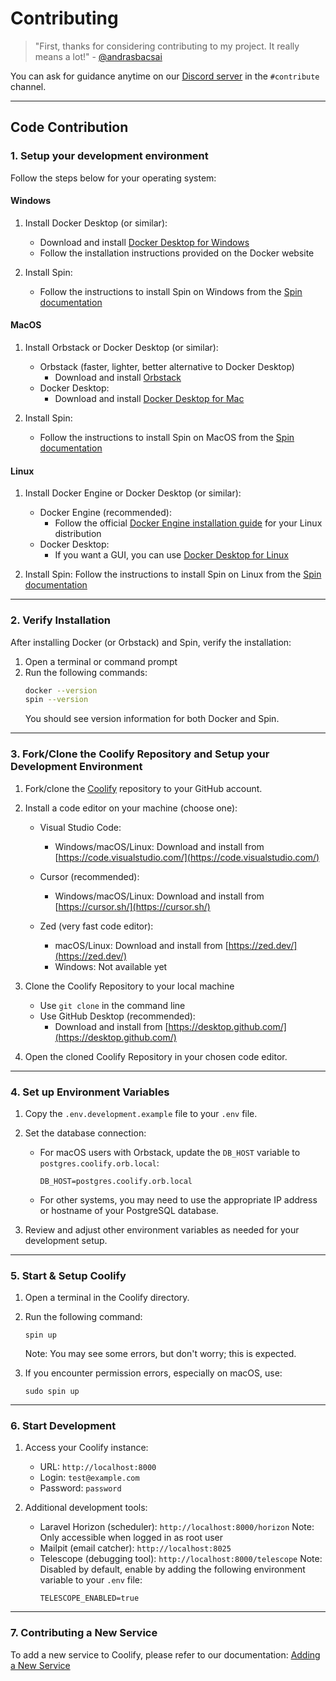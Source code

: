 # Contributing

> "First, thanks for considering contributing to my project. It really means a lot!" - [@andrasbacsai](https://github.com/andrasbacsai)

You can ask for guidance anytime on our [Discord server](https://coollabs.io/discord) in the `#contribute` channel.

 --- 

## Code Contribution

### 1. Setup your development environment 

Follow the steps below for your operating system:

#### Windows

1. Install Docker Desktop (or similar):
   - Download and install [Docker Desktop for Windows](https://docs.docker.com/desktop/install/windows-install/)
   - Follow the installation instructions provided on the Docker website

2. Install Spin:
   - Follow the instructions to install Spin on Windows from the [Spin documentation](https://serversideup.net/open-source/spin/docs/installation/install-windows)

#### MacOS

1. Install Orbstack or Docker Desktop (or similar):
   - Orbstack (faster, lighter, better alternative to Docker Desktop)
     - Download and install [Orbstack](https://docs.orbstack.dev/quick-start#installation)
   - Docker Desktop:
     - Download and install [Docker Desktop for Mac](https://docs.docker.com/desktop/install/mac-install/)

2. Install Spin:
   - Follow the instructions to install Spin on MacOS from the [Spin documentation](https://serversideup.net/open-source/spin/docs/installation/install-macos)

#### Linux

1. Install Docker Engine or Docker Desktop (or similar):
   - Docker Engine (recommended):
     - Follow the official [Docker Engine installation guide](https://docs.docker.com/engine/install/) for your Linux distribution
   - Docker Desktop:
     - If you want a GUI, you can use [Docker Desktop for Linux](https://docs.docker.com/desktop/install/linux-install/)

2. Install Spin:
   Follow the instructions to install Spin on Linux from the [Spin documentation](https://serversideup.net/open-source/spin/docs/installation/install-linux)

---

### 2. Verify Installation

After installing Docker (or Orbstack) and Spin, verify the installation:

1. Open a terminal or command prompt
2. Run the following commands:
   ```bash
   docker --version
   spin --version
   ```
   You should see version information for both Docker and Spin.

---

### 3. Fork/Clone the Coolify Repository and Setup your Development Environment

1. Fork/clone the [Coolify](https://github.com/coollabsio/coolify) repository to your GitHub account.

2. Install a code editor on your machine (choose one):

   - Visual Studio Code:
     - Windows/macOS/Linux: Download and install from [https://code.visualstudio.com/](https://code.visualstudio.com/)

   - Cursor (recommended):
     - Windows/macOS/Linux: Download and install from [https://cursor.sh/](https://cursor.sh/)

   - Zed (very fast code editor):
     - macOS/Linux: Download and install from [https://zed.dev/](https://zed.dev/)
     - Windows: Not available yet

3. Clone the Coolify Repository to your local machine
   - Use `git clone` in the command line
   - Use GitHub Desktop (recommended):
     - Download and install from [https://desktop.github.com/](https://desktop.github.com/)

4. Open the cloned Coolify Repository in your chosen code editor.

---

### 4. Set up Environment Variables

1. Copy the `.env.development.example` file to your `.env` file.

2. Set the database connection:
   - For macOS users with Orbstack, update the `DB_HOST` variable to `postgres.coolify.orb.local`:
     ```env
     DB_HOST=postgres.coolify.orb.local
     ```
   - For other systems, you may need to use the appropriate IP address or hostname of your PostgreSQL database.

3. Review and adjust other environment variables as needed for your development setup.

---

### 5. Start & Setup Coolify

1. Open a terminal in the Coolify directory.

2. Run the following command:
   ```
   spin up
   ```
   Note: You may see some errors, but don't worry; this is expected.

3. If you encounter permission errors, especially on macOS, use:
   ```
   sudo spin up
   ```

---

### 6. Start Development

1. Access your Coolify instance:
   - URL: `http://localhost:8000`
   - Login: `test@example.com`
   - Password: `password`

2. Additional development tools:
   - Laravel Horizon (scheduler): `http://localhost:8000/horizon`
     Note: Only accessible when logged in as root user
   - Mailpit (email catcher): `http://localhost:8025`
   - Telescope (debugging tool): `http://localhost:8000/telescope` 
     Note: Disabled by default, enable by adding the following environment variable to your `.env` file:
     ```env
     TELESCOPE_ENABLED=true
     ```

---

### 7. Contributing a New Service

To add a new service to Coolify, please refer to our documentation:
[Adding a New Service](https://coolify.io/docs/knowledge-base/add-a-service)

